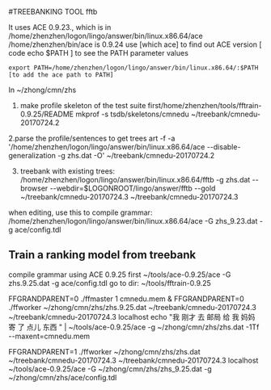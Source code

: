 #TREEBANKING TOOL fftb

It uses ACE 0.9.23., which is in /home/zhenzhen/logon/lingo/answer/bin/linux.x86.64/ace
/home/zhenzhen/bin/ace is 0.9.24
use [which ace] to find out ACE version
[ code echo $PATH ]  to see the PATH parameter values
```
export PATH=/home/zhenzhen/logon/lingo/answer/bin/linux.x86.64/:$PATH [to add the ace path to PATH]
```

In ~/zhong/cmn/zhs
1. make profile skeleton of the test suite first/home/zhenzhen/tools/fftrain-0.9.25/README
mkprof -s tsdb/skeletons/cmnedu ~/treebank/cmnedu-20170724.2

2.parse the profile/sentences to get trees
art -f -a '/home/zhenzhen/logon/lingo/answer/bin/linux.x86.64/ace --disable-generalization -g zhs.dat -O' ~/treebank/cmnedu-20170724.2

3. treebank with existing trees: 
/home/zhenzhen/logon/lingo/answer/bin/linux.x86.64/fftb -g zhs.dat --browser --webdir=$LOGONROOT/lingo/answer/fftb --gold ~/treebank/cmnedu-20170724.3 ~/treebank/cmnedu-20170724.3

when editing, use this to compile grammar:
/home/zhenzhen/logon/lingo/answer/bin/linux.x86.64/ace -G zhs_9.23.dat -g ace/config.tdl


Train a ranking model from treebank
-----------------------------------
compile grammar using ACE 0.9.25 first
~/tools/ace-0.9.25/ace -G zhs.9.25.dat -g ace/config.tdl
go to dir: ~/tools/fftrain-0.9.25

FFGRANDPARENT=0 ./ffmaster 1 cmnedu.mem &
FFGRANDPARENT=0 ./ffworker ~/zhong/cmn/zhs/zhs.9.25.dat ~/treebank/cmnedu-20170724.3 ~/treebank/cmnedu-20170724.3 localhost
echo "我 刚才 去 邮局 给 我 妈妈 寄 了 点儿 东西 " | ~/tools/ace-0.9.25/ace -g ~/zhong/cmn/zhs/zhs.dat -1Tf --maxent=cmnedu.mem


FFGRANDPARENT=1 ./ffworker ~/zhong/cmn/zhs/zhs.dat ~/treebank/cmnedu-20170724.3 ~/treebank/cmnedu-20170724.3 localhost
~/tools/ace-0.9.25/ace -G ~/zhong/cmn/zhs/zhs_9.25.dat -g ~/zhong/cmn/zhs/ace/config.tdl
